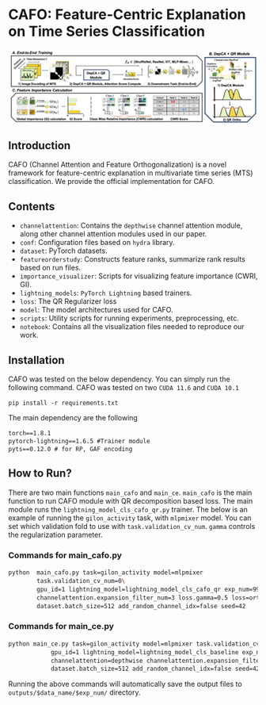 

# CAFO: Feature-Centric Explanation on Time Series Classification
![Overview](/figures/overview.png)


## Introduction
CAFO (Channel Attention and Feature Orthogonalization) is a novel framework for feature-centric explanation in multivariate time series (MTS) classification. We provide the official implementation for CAFO.

## Contents
- `channelattention`: Contains the `depthwise` channel attention module, along other channel attention modules used in our paper.
- `conf`: Configuration files based on `hydra` library. 
- `dataset`: PyTorch datasets.
- `featureorderstudy`: Constructs feature ranks, summarize rank results based on run files.
- `importance_visualizer`: Scripts for visualizing feature importance (CWRI, GI).
- `lightning_models`: `PyTorch Lightning` based trainers.
- `loss`: The QR Regularizer loss
- `model`: The model architectures used for CAFO.
- `scripts`: Utility scripts for running experiments, preprocessing, etc.
- `notebook`: Contains all the visualization files needed to reproduce our work.

## Installation
CAFO was tested on the below dependency. You can simply run the following command. CAFO was tested on two `CUDA 11.6` and `CUDA 10.1`
```
pip install -r requirements.txt
```

The main dependency are the following 
```
torch==1.8.1
pytorch-lightning==1.6.5 #Trainer module
pyts==0.12.0 # for RP, GAF encoding
```


## How to Run?
There are two main functions `main_cafo` and `main_ce`. `main_cafo` is the main function to run CAFO module with QR decomposition based loss. The main module runs the `lightning_model_cls_cafo_qr.py` trainer. The below is an example of running the `gilon_activity` task, with `mlpmixer` model. You can set which validation fold to use with `task.validation_cv_num`. `gamma` controls the regularization parameter.


### Commands for main_cafo.py
``` sh
python  main_cafo.py task=gilon_activity model=mlpmixer 
        task.validation_cv_num=0\
        gpu_id=1 lightning_model=lightning_model_cls_cafo_qr exp_num=9999 \
        channelattention.expansion_filter_num=3 loss.gamma=0.5 loss=orthoregularizer\
        dataset.batch_size=512 add_random_channel_idx=false seed=42 
```


### Commands for main_ce.py
``` sh
python main_ce.py task=gilon_activity model=mlpmixer task.validation_cv_num=0\
            gpu_id=1 lightning_model=lightning_model_cls_baseline exp_num=9998 \
            channelattention=depthwise channelattention.expansion_filter_num=3\
            dataset.batch_size=512 add_random_channel_idx=false seed=42&
```

Running the above commands will automatically save the output files to `outputs/$data_name/$exp_num/` directory.

